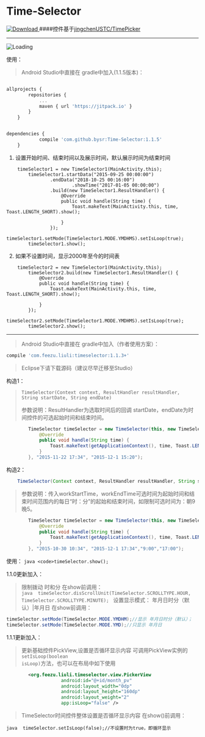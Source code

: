 # Time-Selector
[ ![Download](https://api.bintray.com/packages/liuli/maven/Time-Selector/images/download.svg) ](https://bintray.com/liuli/maven/Time-Selector/_latestVersion) 
####控件基于[jingchenUSTC/TimePicker](https://github.com/jingchenUSTC/TimePicker "感谢jingchenUSTC" )

---


![Loading](http://7xosuk.com1.z0.glb.clouddn.com/aaa.gif)




使用： 
>Android Studio中直接在 gradle中加入(1.1.5版本)：

```javascript

allprojects {
		repositories {
			...
			maven { url 'https://jitpack.io' }
		}
	}


dependencies {
	        compile 'com.github.bysr:Time-Selector:1.1.5'
	}

```

1. 设置开始时间、结束时间以及展示时间，默认展示时间为结束时间
```
    timeSelector1 = new TimeSelector1(MainActivity.this);
        timeSelector1.startData("2015-09-25 00:00:00")
                .endData("2018-10-25 00:16:00")
                        .showTime("2017-01-05 00:00:00")
                .build(new TimeSelector1.ResultHandler() {
                    @Override
                    public void handle(String time) {
                        Toast.makeText(MainActivity.this, time, Toast.LENGTH_SHORT).show();

                    }
                });
        timeSelector1.setMode(TimeSelector1.MODE.YMDHMS).setIsLoop(true);
        timeSelector1.show();
```

2. 如果不设置时间，显示2000年至今的时间表
```
    timeSelector2 = new TimeSelector1(MainActivity.this);
        timeSelector2.build(new TimeSelector1.ResultHandler() {
            @Override
            public void handle(String time) {
                Toast.makeText(MainActivity.this, time, Toast.LENGTH_SHORT).show();

            }
        });
        timeSelector2.setMode(TimeSelector1.MODE.YMDHMS).setIsLoop(true);
        timeSelector2.show();
```



---



>Android Studio中直接在 gradle中加入（作者使用方案）：
```javascript
compile 'com.feezu.liuli:timeselector:1.1.3+' 
```
>Eclipse下请下载源码（建议尽早迁移至Studio）

构造1：
><pre><code>TimeSelector(Context context, ResultHandler resultHandler, String startDate, String endDate)</code></pre>
>参数说明：ResultHandler为选取时间后的回调 startDate，endDate为时间控件的可选起始时间和结束时间。
```java
        TimeSelector timeSelector = new TimeSelector(this, new TimeSelector.ResultHandler() {
            @Override
            public void handle(String time) {
                Toast.makeText(getApplicationContext(), time, Toast.LENGTH_LONG).show();
            }
        }, "2015-11-22 17:34", "2015-12-1 15:20");
```

构造2：
```java 
	TimeSelector(Context context, ResultHandler resultHandler, String startDate, String endDate, String workStartTime, String workEndTime)
```
>参数说明：传入workStartTime，workEndTime可选时间为起始时间和结束时间范围内的每日“时：分”的起始和结束时间，如限制可选时间为：朝9晚5。
```java 
		TimeSelector timeSelector = new TimeSelector(this, new TimeSelector.ResultHandler() {
            @Override
            public void handle(String time) {
                Toast.makeText(getApplicationContext(), time, Toast.LENGTH_LONG).show();
            }
        }, "2015-10-30 10:34", "2015-12-1 17:34","9:00","17:00");
```
使用：
```java <code>timeSelector.show();```


1.1.0更新加入：
>限制拨动 时和分
在show前调用：     
```java  timeSelector.disScrollUnit(TimeSelector.SCROLLTYPE.HOUR, TimeSelector.SCROLLTYPE.MINUTE); ```
>设置显示模式： 年月日时分（默认）|年月日
在show前调用：
```java 
timeSelector.setMode(TimeSelector.MODE.YMDHM);//显示 年月日时分（默认）；
timeSelector.setMode(TimeSelector.MODE.YMD);//只显示 年月日
```

1.1.1更新加入：
>更新基础控件PickView,设置是否循环显示内容
可调用PickView实例的<code>setIsLoop(boolean isLoop)</code>方法，也可以在布局中如下使用
```xml
		<org.feezu.liuli.timeselector.view.PickerView
                    android:id="@+id/month_pv"
                    android:layout_width="0dp"
                    android:layout_height="160dp"
                    android:layout_weight="2"
                    app:isLoop="false" /> 
```            
>TimeSelector时间控件整体设置是否循环显示内容
在show()前调用：
        
```java  timeSelector.setIsLoop(false);//不设置时为true，即循环显示 ```



